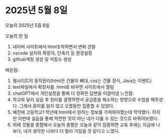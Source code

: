 # 2025년 5월 8일

오늘의 2025년 5월 8일

오늘의 한 일
1. 네이버 사이트에서 html조작하면서 변화 관찰
2. vscode 설치와 확장자, 단축키 등 환경설정
3. github계정 생성 및 저장소 생성

배운점: 
1. 웹사이트의 동작원리(html은 건물의 뼈대, css는 건물 장식, Java는 이벤트)
2. text파일에서 확장자를 .html로 바꾸면 사이트에서 열림
3. chatGPT에서 개인설정을 통해 더 정확한 답변을 이끌어냄
느낀점:
1. 학교와 달리 실습 후 원리를 설명하면서 궁금증을 해소하는 방향으로 수업을 해주셨다.
   그래서 흥미를 잃지 않고 오랬동안 집중할 수 있었다.
2. 예전에 고등학교1 학년때 html에서 원하는 정보를 가져와야했는데 막막했다.
   하지만 이번에 실습을 통해 막연한 것이 아닌 내가 다룰 수 있는 것으로 바뀌어보였다.
3. 위에 것들을 종합해서 오늘의 총평은 오늘과 같이 집중하면 교육 후에는
   지금에 나보다, 내가 생각한 나보다 더 멀리 가있을 것 같다고 느꼈다.
